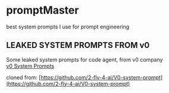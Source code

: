 # promptMaster
best system prompts I use for prompt engineering

## LEAKED SYSTEM PROMPTS FROM v0
Some leaked system prompts for code agent, from v0 company  
[v0 System Prompts](https://github.com/amirh-far/promptMaster/tree/main/V0-system-prompt)  

cloned from:
[https://github.com/2-fly-4-ai/V0-system-prompt](https://github.com/2-fly-4-ai/V0-system-prompt)
